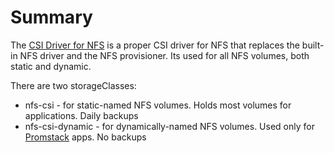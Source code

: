 # Summary
The [CSI Driver for NFS](https://github.com/kubernetes-csi/csi-driver-nfs) is a proper CSI driver for NFS that replaces the built-in NFS driver and the NFS provisioner.  Its used for all NFS volumes, both static and dynamic. 

There are two storageClasses:
* nfs-csi           - for static-named NFS volumes. Holds most volumes for applications. Daily backups
* nfs-csi-dynamic   - for dynamically-named NFS volumes. Used only for [Promstack](/monitoring) apps. No backups